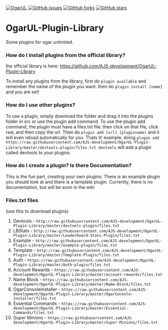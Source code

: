 [![OgarUL](https://img.shields.io/badge/Ogar%20Unlimited-AJS_Development-green.svg)](https://github.com/AJS-development/Ogar-unlimited)  [![GitHub issues](https://img.shields.io/github/issues/AJS-development/OgarUL-Plugin-Library.svg)](https://github.com/AJS-development/OgarUL-Plugin-Library/issues)  [![GitHub forks](https://img.shields.io/github/forks/AJS-development/OgarUL-Plugin-Library.svg)](https://github.com/AJS-development/OgarUL-Plugin-Library/network)  [![GitHub stars](https://img.shields.io/github/stars/AJS-development/OgarUL-Plugin-Library.svg)](https://github.com/AJS-development/OgarUL-Plugin-Library/stargazers)

# OgarUL-Plugin-Library
Some plugins for ogar unlimited. 



### How do I install plugins from the official library?
the official library is here: https://github.com/AJS-development/OgarUL-Plugin-Library


To install any plugins from the library, first do `plugin available` and remember the name of the plugin you want. then do `plugin install [name]` and you are set!

### How do I use other plugins?

To use a plugin, simply download the folder and drag it into the plugins folder in src or use the plugin add command. To use the plugin add command, the plugin must have a files.txt file. then click on that file, click raw, and then copy the url. Then do `plugin add [url] [pluginname]` and it will even reload automatically for you. Thats it! example, doing `plugin add https://raw.githubusercontent.com/AJS-development/OgarUL-Plugin-Library/master/devtools-plugin/files.txt devtools` will add a plugin called devtools to your plugins.

### How do I create a plugin? Is there Documentation?

This is the fun part, creating your own plugins. There is an example plugin you should look at and there is a template plugin. Currently, there is no documentation, but will be soon in the wiki

### Files.txt files
(use this to download plugins)
 1. Devtools - `http://raw.githubusercontent.com/AJS-development/OgarUL-Plugin-Library/master/devtools-plugin/files.txt`
 2. LBStats - `http://raw.githubusercontent.com/AJS-development/OgarUL-Plugin-Library/master/Leaderboard-Stats-Plugin/files.txt`
 3. Example - `http://raw.githubusercontent.com/AJS-development/OgarUL-Plugin-Library/master/example-plugin/files.txt`
 4. Template - `http://raw.githubusercontent.com/AJS-development/OgarUL-Plugin-Library/master/Template-Plugin/files.txt`
 5. Auth - `https://raw.githubusercontent.com/AJS-development/OgarUL-Plugin-Library/master/Auth-plugin/files.txt`
 6. Account Rewards - `https://raw.githubusercontent.com/AJS-development/OgarUL-Plugin-Library/master/account-rewards/files.txt`
 7. Name Block - `https://raw.githubusercontent.com/AJS-development/OgarUL-Plugin-Library/master/Name-Block/files.txt`
 8. OgarConsoleInstaller - `https://raw.githubusercontent.com/AJS-development/OgarUL-Plugin-Library/master/OgarConsole-Installer/files.txt`
 9. Essential Commands - `https://raw.githubusercontent.com/AJS-development/OgarUL-Plugin-Library/master/Essential-Commands/files.txt`
 10. Super Minions - `https://raw.githubusercontent.com/AJS-development/OgarUL-Plugin-Library/master/Super-Minions/files.txt`
